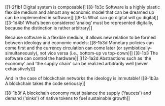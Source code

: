 [[1-2f1b1 Digital system is composable]]
	[[8-1b3c Software is a highly plastic flexible medium and almost any economic model that can be dreamed up can be implemented in software]]
		[[8-1a What can go digital will go digital]]
			[[3-1d4b1 What’s been considered ‘analog’ must be represented digitally, because the distinction is rather arbitrary]]

Because software is a flexible medium, it allows new relation to be formed between ideology and economic models:
	[[8-1b3d Monetary policies can come first and the currency circulation can come later (or symbiotically-simultaneously), not vice versa (i.e., bottom-up vs top-down)]]
		[[8-1b3 The software can control the hardware]]
			[[12-1a2d Abstractions such as 'the economy' and 'the supply chain' can be realized arbitrarily well (never exhaustively)]]

And in the case of blockchain networks the ideology is immutable!
	[[8-1b3a A blockchain takes the code seriously]]

[[8-1b3f A blockchain economy must balance the supply ('faucets') and demand ('sinks') of native tokens to fuel sustainable growth]]